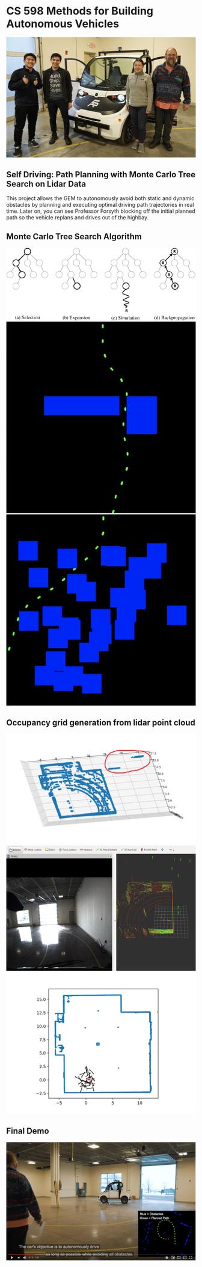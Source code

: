 # CS 598 Methods for Building Autonomous Vehicles

![](images/team.jpg)

## Self Driving: Path Planning with Monte Carlo Tree Search on Lidar Data
This project allows the GEM to autonomously avoid both static and dynamic obstacles by planning and executing optimal driving path trajectories in real time. Later on, you can see Professor Forsyth blocking off the initial planned path so the vehicle replans and drives out of the highbay.

## Monte Carlo Tree Search Algorithm
![](images/monte.png)
![](images/path1.png)
![](images/path2.png)

## Occupancy grid generation from lidar point cloud
![](images/map.png)
![](images/dash.png)
![](images/movie_pfilter.gif)

## Final Demo
[![](images/video.png)](https://youtu.be/LBv49TwdY2o)
